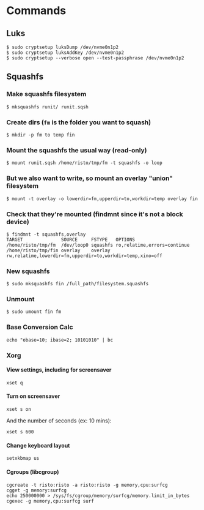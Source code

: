 # Commands

## Luks

```
$ sudo cryptsetup luksDump /dev/nvme0n1p2
$ sudo cryptsetup luksAddKey /dev/nvme0n1p2
$ sudo cryptsetup --verbose open --test-passphrase /dev/nvme0n1p2
```

## Squashfs

### Make squashfs filesystem

```
$ mksquashfs runit/ runit.sqsh
```

### Create dirs (`fm` is the folder you want to squash)

```
$ mkdir -p fm to temp fin
```

### Mount the squashfs the usual way (read-only)

```
$ mount runit.sqsh /home/risto/tmp/fm -t squashfs -o loop
```

### But we also want to write, so mount an overlay "union" filesystem

```
$ mount -t overlay -o lowerdir=fm,upperdir=to,workdir=temp overlay fin
```

### Check that they're mounted (findmnt since it's not a block device)

```
$ findmnt -t squashfs,overlay
TARGET              SOURCE     FSTYPE   OPTIONS
/home/risto/tmp/fm  /dev/loop0 squashfs ro,relatime,errors=continue
/home/risto/tmp/fin overlay    overlay  rw,relatime,lowerdir=fm,upperdir=to,workdir=temp,xino=off
```

### New squashfs

```
$ sudo mksquashfs fin /full_path/filesystem.squashfs
```

### Unmount

```
$ sudo umount fin fm
```

### Base Conversion Calc

```
echo "obase=10; ibase=2; 10101010" | bc
```

### Xorg

#### View settings, including for screensaver

```
xset q
```

#### Turn on screensaver

```
xset s on
```

And the number of seconds (ex: 10 mins):

```
xset s 600
```

#### Change keyboard layout

```
setxkbmap us
```

#### Cgroups (libcgroup)

```
cgcreate -t risto:risto -a risto:risto -g memory,cpu:surfcg
cgget -g memory:surfcg
echo 250000000 > /sys/fs/cgroup/memory/surfcg/memory.limit_in_bytes
cgexec -g memory,cpu:surfcg surf
```
